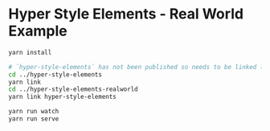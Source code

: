 # Hyper Style Elements - Real World Example

```sh
yarn install

# `hyper-style-elements` has not been published so needs to be linked locally
cd ../hyper-style-elements
yarn link
cd ../hyper-style-elements-realworld
yarn link hyper-style-elements

yarn run watch
yarn run serve
```
